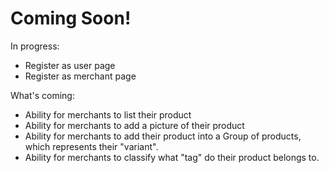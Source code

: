 # Coming Soon!

In progress:
- Register as user page
- Register as merchant page

What's coming:
- Ability for merchants to list their product
- Ability for merchants to add a picture of their product
- Ability for merchants to add their product into a Group of products, which represents their "variant".
- Ability for merchants to classify what "tag" do their product belongs to.
